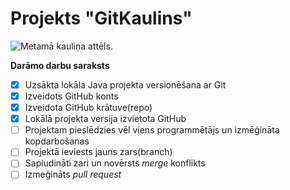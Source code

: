 # Projekts "GitKaulins"

![Metamā kauliņa attēls](https://www.google.com/url?sa=i&url=https%3A%2F%2Fwww.shutterstock.com%2Fimage-vector%2Fsketch-two-dices-game-dice-vector-2046348581&psig=AOvVaw02gZTMb_wmUu7fTGGgW5UW&ust=1758088440190000&source=images&cd=vfe&opi=89978449&ved=0CBUQjRxqFwoTCOjb7oDM3I8DFQAAAAAdAAAAABAa).

**Darāmo darbu saraksts**
- [x] Uzsākta lokāla Java projekta versionēšana ar Git
- [x] Izveidots GitHub konts
- [x] Izveidota GitHub krātuve(repo)
- [x] Lokālā projekta versija izvietota GitHub
- [ ] Projektam pieslēdzies vēl viens programmētājs un izmēģināta kopdarbošanas
- [ ] Projektā ieviests jauns zars(branch)
- [ ] Sapludināti zari un novērsts *merge* konflikts
- [ ] Izmeģināts *pull request*
